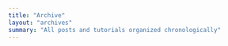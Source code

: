 ```yaml
---
title: "Archive"
layout: "archives"
summary: "All posts and tutorials organized chronologically"
---
```

